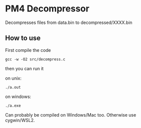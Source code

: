 # PM4 Decompressor

Decompresses files from data.bin to decompressed/XXXX.bin

## How to use

First compile the code

`gcc -w -O2 src/decompress.c`

then you can run it 

on unix:

`./a.out`

on windows:

`./a.exe`

Can probably be compiled on Windows/Mac too. Otherwise use cygwin/WSL2.
